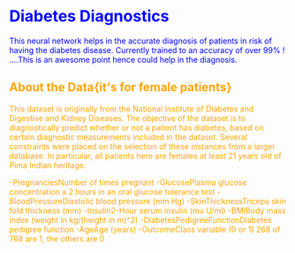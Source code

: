 # <font color='blue'> Diabetes Diagnostics
This neural network helps in the accurate diagnosis of patients in risk of having the diabetes disease. Currently trained to an accuracy of over 99%
! ....This is an awesome point hence could help in the diagnosis.

## <font color='orange'>About the Data{it's for female patients}
This dataset is originally from the National Institute of Diabetes and Digestive and Kidney Diseases. 
The objective of the dataset is to diagnostically predict whether or not a patient has diabetes, based on certain diagnostic measurements included in the dataset.
Several constraints were placed on the selection of these instances from a larger database. 
In particular, all patients here are females at least 21 years old of Pima Indian heritage.

-PregnanciesNumber of times pregnant
-GlucosePlasma glucose concentration a 2 hours in an oral glucose tolerance test
-BloodPressureDiastolic blood pressure (mm Hg)
-SkinThicknessTriceps skin fold thickness (mm)
-Insulin2-Hour serum insulin (mu U/ml)
-BMIBody mass index (weight in kg/(height in m)^2)
-DiabetesPedigreeFunctionDiabetes pedigree function
-AgeAge (years)
-OutcomeClass variable (0 or 1) 268 of 768 are 1, the others are 0
